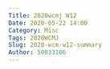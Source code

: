 ```yaml
---
Title: 2020wcmj W12
Date: 2020-05-22 14:00
Category: Misc
Tags: 2020WCMJ
Slug: 2020-wcm-w12-summary
Author: 50833106
---
```



<!-- PELICAN_END_SUMMARY -->
